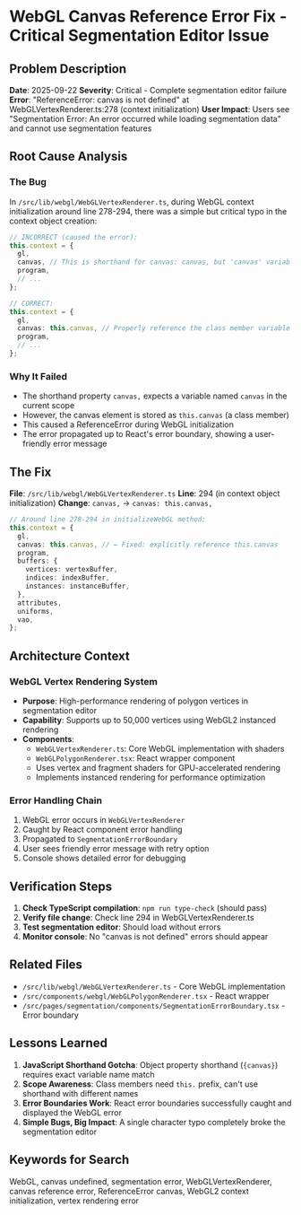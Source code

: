 # WebGL Canvas Reference Error Fix - Critical Segmentation Editor Issue

## Problem Description

**Date**: 2025-09-22
**Severity**: Critical - Complete segmentation editor failure
**Error**: "ReferenceError: canvas is not defined" at WebGLVertexRenderer.ts:278 (context initialization)
**User Impact**: Users see "Segmentation Error: An error occurred while loading segmentation data" and cannot use segmentation features

## Root Cause Analysis

### The Bug

In `/src/lib/webgl/WebGLVertexRenderer.ts`, during WebGL context initialization around line 278-294, there was a simple but critical typo in the context object creation:

```typescript
// INCORRECT (caused the error):
this.context = {
  gl,
  canvas, // This is shorthand for canvas: canvas, but 'canvas' variable doesn't exist in scope!
  program,
  // ...
};

// CORRECT:
this.context = {
  gl,
  canvas: this.canvas, // Properly reference the class member variable
  program,
  // ...
};
```

### Why It Failed

- The shorthand property `canvas,` expects a variable named `canvas` in the current scope
- However, the canvas element is stored as `this.canvas` (a class member)
- This caused a ReferenceError during WebGL initialization
- The error propagated up to React's error boundary, showing a user-friendly error message

## The Fix

**File**: `/src/lib/webgl/WebGLVertexRenderer.ts`
**Line**: 294 (in context object initialization)
**Change**: `canvas,` → `canvas: this.canvas,`

```typescript
// Around line 278-294 in initializeWebGL method:
this.context = {
  gl,
  canvas: this.canvas, // ← Fixed: explicitly reference this.canvas
  program,
  buffers: {
    vertices: vertexBuffer,
    indices: indexBuffer,
    instances: instanceBuffer,
  },
  attributes,
  uniforms,
  vao,
};
```

## Architecture Context

### WebGL Vertex Rendering System

- **Purpose**: High-performance rendering of polygon vertices in segmentation editor
- **Capability**: Supports up to 50,000 vertices using WebGL2 instanced rendering
- **Components**:
  - `WebGLVertexRenderer.ts`: Core WebGL implementation with shaders
  - `WebGLPolygonRenderer.tsx`: React wrapper component
  - Uses vertex and fragment shaders for GPU-accelerated rendering
  - Implements instanced rendering for performance optimization

### Error Handling Chain

1. WebGL error occurs in `WebGLVertexRenderer`
2. Caught by React component error handling
3. Propagated to `SegmentationErrorBoundary`
4. User sees friendly error message with retry option
5. Console shows detailed error for debugging

## Verification Steps

1. **Check TypeScript compilation**: `npm run type-check` (should pass)
2. **Verify file change**: Check line 294 in WebGLVertexRenderer.ts
3. **Test segmentation editor**: Should load without errors
4. **Monitor console**: No "canvas is not defined" errors should appear

## Related Files

- `/src/lib/webgl/WebGLVertexRenderer.ts` - Core WebGL implementation
- `/src/components/webgl/WebGLPolygonRenderer.tsx` - React wrapper
- `/src/pages/segmentation/components/SegmentationErrorBoundary.tsx` - Error boundary

## Lessons Learned

1. **JavaScript Shorthand Gotcha**: Object property shorthand (`{canvas}`) requires exact variable name match
2. **Scope Awareness**: Class members need `this.` prefix, can't use shorthand with different names
3. **Error Boundaries Work**: React error boundaries successfully caught and displayed the WebGL error
4. **Simple Bugs, Big Impact**: A single character typo completely broke the segmentation editor

## Keywords for Search

WebGL, canvas undefined, segmentation error, WebGLVertexRenderer, canvas reference error, ReferenceError canvas, WebGL2 context initialization, vertex rendering error
